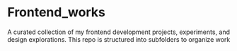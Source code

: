 # Frontend_works
A curated collection of my frontend development projects, experiments, and design explorations. This repo is structured into subfolders to organize work
